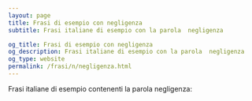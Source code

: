 ```yaml
---
layout: page
title: Frasi di esempio con negligenza 
subtitle: Frasi italiane di esempio con la parola  negligenza

og_title: Frasi di esempio con negligenza 
og_description: Frasi italiane di esempio con la parola  negligenza
og_type: website
permalink: /frasi/n/negligenza.html
---
```


Frasi italiane di esempio contenenti la parola negligenza:


